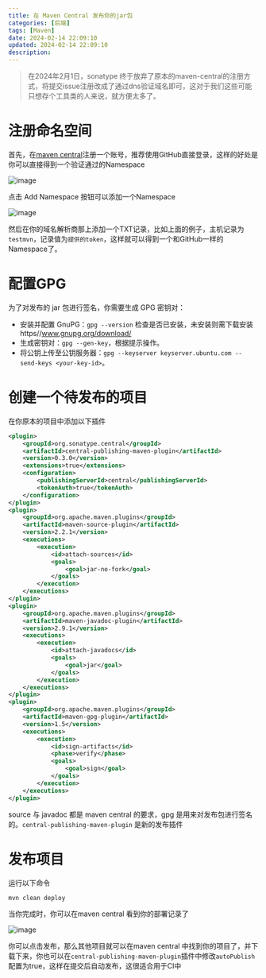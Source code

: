 ```yaml
---
title: 在 Maven Central 发布你的jar包
categories: [后端]
tags: [Maven]
date: 2024-02-14 22:09:10
updated: 2024-02-14 22:09:10
description:
---
```


> 在2024年2月1日，sonatype 终于放弃了原本的maven-central的注册方式，将提交issue注册改成了通过dns验证域名即可，这对于我们这些可能只想存个工具类的人来说，就方便太多了。

# 注册命名空间

首先，在[maven central](https://central.sonatype.com/)注册一个账号，推荐使用GitHub直接登录，这样的好处是你可以直接得到一个验证通过的Namespace

![image](https://github.com/jiangtj/blog/assets/15902347/d26c0f80-0146-42e6-bcb5-7e69c8637a93)

点击 Add Namespace 按钮可以添加一个Namespace

![image](https://github.com/jiangtj/blog/assets/15902347/994f3744-8b28-4321-be7f-ff162a760166)

然后在你的域名解析商那上添加一个TXT记录，比如上面的例子，主机记录为`testmvn`，记录值为`提供的token`，这样就可以得到一个和GitHub一样的Namespace了。

<!-- more -->

# 配置GPG

为了对发布的 jar 包进行签名，你需要生成 GPG 密钥对：
- 安装并配置 GnuPG：`gpg --version` 检查是否已安装，未安装则需下载安装 https//www.gnupg.org/download/
- 生成密钥对：`gpg --gen-key`，根据提示操作。
- 将公钥上传至公钥服务器：`gpg --keyserver keyserver.ubuntu.com --send-keys <your-key-id>`。

# 创建一个待发布的项目

在你原本的项目中添加以下插件

```xml
<plugin>
    <groupId>org.sonatype.central</groupId>
    <artifactId>central-publishing-maven-plugin</artifactId>
    <version>0.3.0</version>
    <extensions>true</extensions>
    <configuration>
        <publishingServerId>central</publishingServerId>
        <tokenAuth>true</tokenAuth>
    </configuration>
</plugin>
<plugin>
    <groupId>org.apache.maven.plugins</groupId>
    <artifactId>maven-source-plugin</artifactId>
    <version>2.2.1</version>
    <executions>
        <execution>
            <id>attach-sources</id>
            <goals>
                <goal>jar-no-fork</goal>
            </goals>
        </execution>
    </executions>
</plugin>
<plugin>
    <groupId>org.apache.maven.plugins</groupId>
    <artifactId>maven-javadoc-plugin</artifactId>
    <version>2.9.1</version>
    <executions>
        <execution>
            <id>attach-javadocs</id>
            <goals>
                <goal>jar</goal>
            </goals>
        </execution>
    </executions>
</plugin>
<plugin>
    <groupId>org.apache.maven.plugins</groupId>
    <artifactId>maven-gpg-plugin</artifactId>
    <version>1.5</version>
    <executions>
        <execution>
            <id>sign-artifacts</id>
            <phase>verify</phase>
            <goals>
                <goal>sign</goal>
            </goals>
        </execution>
    </executions>
</plugin>
```

source 与 javadoc 都是 maven central 的要求，gpg 是用来对发布包进行签名的。`central-publishing-maven-plugin` 是新的发布插件

# 发布项目

运行以下命令

```shell
mvn clean deploy
```

当你完成时，你可以在maven central 看到你的部署记录了

![image](https://github.com/jiangtj/blog/assets/15902347/3aa38c48-7a3c-41ad-87e1-44e80ef51544)

你可以点击发布，那么其他项目就可以在maven central 中找到你的项目了，并下载下来，你也可以在`central-publishing-maven-plugin`插件中修改`autoPublish`配置为true，这样在提交后自动发布，这很适合用于CI中
